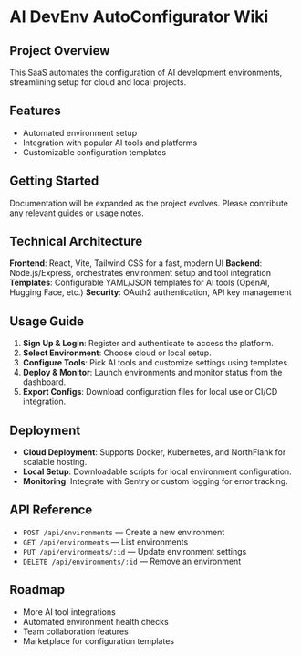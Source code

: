# AI DevEnv AutoConfigurator Wiki

## Project Overview
This SaaS automates the configuration of AI development environments, streamlining setup for cloud and local projects.

## Features
- Automated environment setup
- Integration with popular AI tools and platforms
- Customizable configuration templates

## Getting Started
Documentation will be expanded as the project evolves. Please contribute any relevant guides or usage notes.

## Technical Architecture

**Frontend**: React, Vite, Tailwind CSS for a fast, modern UI
**Backend**: Node.js/Express, orchestrates environment setup and tool integration
**Templates**: Configurable YAML/JSON templates for AI tools (OpenAI, Hugging Face, etc.)
**Security**: OAuth2 authentication, API key management

## Usage Guide

1. **Sign Up & Login**: Register and authenticate to access the platform.
2. **Select Environment**: Choose cloud or local setup.
3. **Configure Tools**: Pick AI tools and customize settings using templates.
4. **Deploy & Monitor**: Launch environments and monitor status from the dashboard.
5. **Export Configs**: Download configuration files for local use or CI/CD integration.

## Deployment

- **Cloud Deployment**: Supports Docker, Kubernetes, and NorthFlank for scalable hosting.
- **Local Setup**: Downloadable scripts for local environment configuration.
- **Monitoring**: Integrate with Sentry or custom logging for error tracking.

## API Reference

- `POST /api/environments` — Create a new environment
- `GET /api/environments` — List environments
- `PUT /api/environments/:id` — Update environment settings
- `DELETE /api/environments/:id` — Remove an environment

## Roadmap

- More AI tool integrations
- Automated environment health checks
- Team collaboration features
- Marketplace for configuration templates
